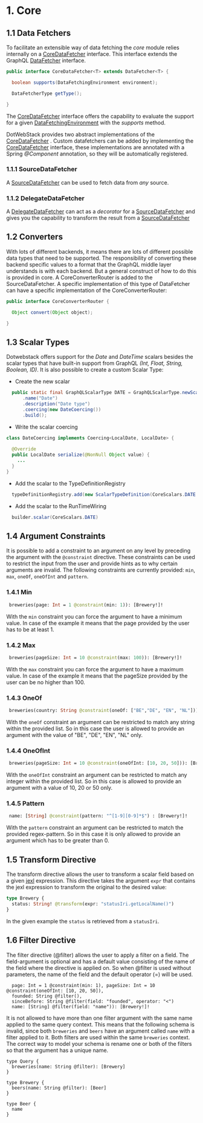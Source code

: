 # 1. Core

## 1.1 Data Fetchers
To facilitate an extensible way of data fetching the *core* module relies internally on a [CoreDataFetcher](https://github.com/dotwebstack/dotwebstack-framework/blob/v0.2/core/src/main/java/org/dotwebstack/framework/core/datafetchers/CoreDataFetcher.java) interface.
This interface extends the GraphQL [DataFetcher](https://github.com/graphql-java/graphql-java/blob/master/src/main/java/graphql/schema/DataFetcher.java) interface.

```java
public interface CoreDataFetcher<T> extends DataFetcher<T> {

  boolean supports(DataFetchingEnvironment environment);

  DataFetcherType getType();

}
```

The [CoreDataFetcher](https://github.com/dotwebstack/dotwebstack-framework/blob/v0.2/core/src/main/java/org/dotwebstack/framework/core/datafetchers/CoreDataFetcher.java) interface offers the capability to evaluate the support for a given [DataFetchingEnvironment](https://github.com/graphql-java/graphql-java/blob/master/src/main/java/graphql/schema/DataFetchingEnvironment.java) with the *supports* method.

DotWebStack provides two abstract implementations of the [CoreDataFetcher](https://github.com/dotwebstack/dotwebstack-framework/blob/v0.2/core/src/main/java/org/dotwebstack/framework/core/datafetchers/CoreDataFetcher.java) . Custom datafetchers can be added by implementing the [CoreDataFetcher](https://github.com/dotwebstack/dotwebstack-framework/blob/v0.2/core/src/main/java/org/dotwebstack/framework/core/datafetchers/CoreDataFetcher.java) 
interface, these implementations are annotated with a Spring *@Component* annotation, so they will be automatically 
registered.

### 1.1.1 SourceDataFetcher

A [SourceDataFetcher](https://github.com/dotwebstack/dotwebstack-framework/blob/v0.2/core/src/main/java/org/dotwebstack/framework/core/datafetchers/SourceDataFetcher.java) can be used to fetch data from *any* source.


### 1.1.2 DelegateDataFetcher

A [DelegateDataFetcher](https://github.com/dotwebstack/dotwebstack-framework/blob/v0.2/core/src/main/java/org/dotwebstack/framework/core/datafetchers/DelegateDataFetcher.java) can act as a *decorator* for a [SourceDataFetcher](https://github.com/dotwebstack/dotwebstack-framework/blob/v0.2/core/src/main/java/org/dotwebstack/framework/core/datafetchers/SourceDataFetcher.java) and gives you the capability to transform the result from a [SourceDataFetcher](https://github.com/dotwebstack/dotwebstack-framework/blob/v0.2/core/src/main/java/org/dotwebstack/framework/core/datafetchers/SourceDataFetcher.java)

## 1.2 Converters
With lots of different backends, it means there are lots of different possible data types that need to be supported. The
responsibility of converting these backend specific values to a format that the GraphQL middle layer understands is 
with each backend. But a general construct of how to do this is provided in core. A CoreConverterRouter is added to the
SourceDataFetcher. A specific implementation of this type of DataFetcher can have a specific implementation of 
the CoreConverterRouter:  

```java
public interface CoreConverterRouter {

  Object convert(Object object);

}
```

## 1.3 Scalar Types
Dotwebstack offers support for the *Date* and *DateTime* scalars besides the scalar types that have built-in support 
from GraphQL *(Int, Float, String, Boolean, ID)*. It is also possible to create a custom Scalar Type:

- Create the new scalar
```java
  public static final GraphQLScalarType DATE = GraphQLScalarType.newScalar()
      .name("Date")
      .description("Date type")
      .coercing(new DateCoercing())
      .build();
```

- Write the scalar coercing 
```java
class DateCoercing implements Coercing<LocalDate, LocalDate> {
  
  @Override
  public LocalDate serialize(@NonNull Object value) {
    ...
  }
}
```

- Add the scalar to the TypeDefinitionRegistry
```java
  typeDefinitionRegistry.add(new ScalarTypeDefinition(CoreScalars.DATE.getName()));
```

- Add the scalar to the RunTimeWiring
```java
  builder.scalar(CoreScalars.DATE)
```

## 1.4 Argument Constraints

It is possible to add a constraint to an argument on any level by preceding the argument with the `@constraint` directive. 
These constraints can be used to restrict the input from the user and provide hints as to why certain arguments 
are invalid. The following constraints are currently provided: `min`, `max`, `oneOf`, `oneOfInt` and `pattern`. 

### 1.4.1 Min

```graphql
 breweries(page: Int = 1 @constraint(min: 1)): [Brewery!]!
```

With the `min` constraint you can force the argument to have a minimum value. In case of the example
it means that the page provided by the user has to be at least 1. 

### 1.4.2 Max

```graphql
 breweries(pageSize: Int = 10 @constraint(max: 100)): [Brewery!]!
```

With the `max` constraint you can force the argument to have a maximum value. In case of the example
it means that the pageSize provided by the user can be no higher than 100. 

### 1.4.3 OneOf

```graphql
 breweries(country: String @constraint(oneOf: ["BE","DE", "EN", "NL"])): [Brewery!]!
```

With the `oneOf` constraint an argument can be restricted to match any string within the provided list. So in this case
the user is allowed to provide an argument with the value of "BE", "DE", "EN", "NL" only. 

### 1.4.4 OneOfInt

```graphql
 breweries(pageSize: Int = 10 @constraint(oneOfInt: [10, 20, 50])): [Brewery!]!
```

With the `oneOfInt` constraint an argument can be restricted to match any integer within the provided list. So in this 
case is allowed to provide an argument with a value of 10, 20 or 50 only. 

### 1.4.5 Pattern

```graphql
 name: [String] @constraint(pattern: "^[1-9][0-9]*$") : [Brewery!]!
```

With the `pattern` constraint an argument can be restricted to match the provided regex-pattern. So in this case it is only allowed 
to provide an argument which has to be greater than 0. 

## 1.5 Transform Directive
The transform directive allows the user to transform a scalar field based on a given 
[jexl](http://commons.apache.org/proper/commons-jexl/) expression. This directive takes the 
argument `expr` that contains the jexl expression to transform the original to the desired value:

```graphql
type Brewery {
  status: String! @transform(expr: "statusIri.getLocalName()")
}
```

In the given example the `status` is retrieved from a `statusIri`.  

## 1.6 Filter Directive
The filter directive (@filter) allows the user to apply a filter on a field. The field-argument is optional and has a default value consisting of the name of the field where the directive is applied on. So when @filter is used without parameters, the name of the field and the default operator (=) will be used.  

```schema.graphqls
  page: Int = 1 @constraint(min: 1), pageSize: Int = 10 @constraint(oneOfInt: [10, 20, 50]),
  founded: String @filter(),
  sinceBefore: String @filter(field: "founded", operator: "<")
  name: [String] @filter(field: "name")): [Brewery!]!
```

It is not allowed to have more than one filter argument with the same name applied to the same query context. 
This means that the following schema is invalid, since both `breweries` and `beers` have an argument called `name` with a 
filter applied to it. Both filters are used within the same `breweries` context. The correct way to model your schema is 
rename one or both of the filters so that the argument has a unique name.

```schema.graphqls
type Query {
  breweries(name: String @filter): [Brewery]
}

type Brewery {
  beers(name: String @filter): [Beer]
}

type Beer {
  name
}
```